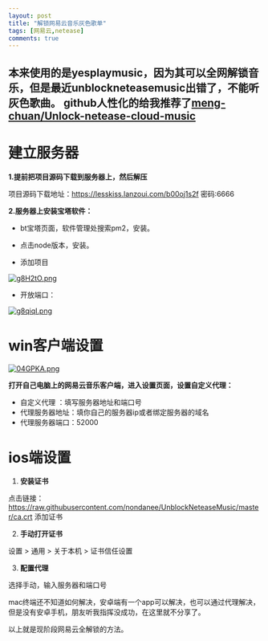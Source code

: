 ```yaml
---
layout: post
title: "解锁网易云音乐灰色歌单"
tags: [网易云,netease]
comments: true
---
```


本来使用的是yesplaymusic，因为其可以全网解锁音乐，但是最近unblockneteasemusic出错了，不能听灰色歌曲。
github人性化的给我推荐了[meng-chuan/Unlock-netease-cloud-music](https://github.com/meng-chuan/Unlock-netease-cloud-music)
---
# 建立服务器


**1.提前把项目源码下载到服务器上，然后解压**

项目源码下载地址：https://lesskiss.lanzoui.com/b00oj1s2f 密码:6666

**2.服务器上安装宝塔软件：**

- bt宝塔页面，软件管理处搜索pm2，安装。

- 点击node版本，安装。

- 添加项目

[![g8H2tO.png](https://camo.githubusercontent.com/71d7212568470a775ed7916821031c690c186eefbd344a6f279eb6abd89ce6a4/68747470733a2f2f7a332e617831782e636f6d2f323032312f30352f30382f67384832744f2e706e67)](https://imgtu.com/i/g8H2tO)

- 开放端口：

[![g8qiqI.png](https://camo.githubusercontent.com/d59165a16621d9888a690782496fdcc9cd4d44f9fc3e36f899a00cbe29ba9d53/68747470733a2f2f7a332e617831782e636f6d2f323032312f30352f30382f6738716971492e706e67)](https://imgtu.com/i/g8qiqI)



# win客户端设置

[![04GPKA.png](https://camo.githubusercontent.com/f0b7b85bce7817497521fce736a10e39e654806b70e118eca71755d8001be648/68747470733a2f2f7a332e617831782e636f6d2f323032312f30352f30382f6738354a6a782e706e67)](https://camo.githubusercontent.com/f0b7b85bce7817497521fce736a10e39e654806b70e118eca71755d8001be648/68747470733a2f2f7a332e617831782e636f6d2f323032312f30352f30382f6738354a6a782e706e67)

**打开自己电脑上的网易云音乐客户端，进入设置页面，设置自定义代理：**

- 自定义代理 ：填写服务器地址和端口号
- 代理服务器地址：填你自己的服务器ip或者绑定服务器的域名
- 代理服务器端口：52000



# ios端设置


1. **安装证书**

点击链接：https://raw.githubusercontent.com/nondanee/UnblockNeteaseMusic/master/ca.crt 添加证书

2. **手动打开证书**

设置 > 通用 > 关于本机 > 证书信任设置

3. **配置代理**

选择手动，输入服务器和端口号





mac终端还不知道如何解决，安卓端有一个app可以解决，也可以通过代理解决，但是没有安卓手机，朋友听我指挥没成功，在这里就不分享了。



以上就是现阶段网易云全解锁的方法。
